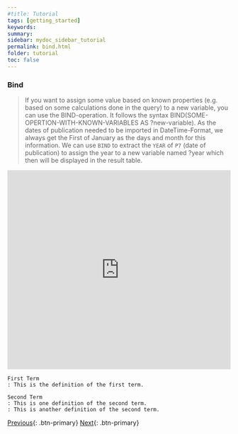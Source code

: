 ```yaml
---
#title: Tutorial
tags: [getting_started]
keywords:
summary:
sidebar: mydoc_sidebar_tutorial
permalink: bind.html
folder: tutorial
toc: false
---
```


### **Bind**

> If you want to assign some value based on known properties (e.g. based on some calculations done in the query) to a new variable, you can use the BIND-operation. It follows the syntax BIND(SOME-OPERTION-WITH-KNOWN-VARIABLES AS ?new-variable).
> As the dates of publication needed to be imported in DateTime-Format, we always get the First of January as the days and month for this information. We can use <code>BIND</code> to extract the <code>YEAR</code> of <code>P7</code> (date of publication) to assign the year to a new variable named ?year which then will be displayed in the result table.

<iframe class="" src="https://query.wikidata.org/#%23Locations%20of%20aviation%20accidents%0A%0ASELECT%20%3Fitem%20%3FitemLabel%20%3Fcoords%0AWHERE%0A%7B%0A%20%20%20%3Fitem%20wdt%3AP31%20wd%3AQ744913.%20%20%20%20%20%20%23%20item%20is%20an%20instance%20of%20an%20aviation%20accident%0A%20%20%20%3Fitem%20wdt%3AP625%20%3Fcoords.%20%20%20%20%20%20%20%20%23%20item%27s%20coordinates%20are%20collected%20by%20the%20%3Fcoords%20variable%0A%20%20SERVICE%20wikibase%3Alabel%20%7B%20bd%3AserviceParam%20wikibase%3Alanguage%20%22%5BAUTO_LANGUAGE%5D%2Cen%22.%20%7D%0A%7D" style="width:100%;max-width:100%;height:450px" frameborder="0"></iframe>

```
First Term
: This is the definition of the first term.

Second Term
: This is one definition of the second term.
: This is another definition of the second term.
```

[Previous](./union.html){: .btn-primary} [Next](./federated.html){: .btn-primary}

<!-- {% include links.html %} -->
